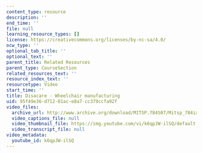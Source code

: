 ```yaml
---
content_type: resource
description: ''
end_time: ''
file: null
learning_resource_types: []
license: https://creativecommons.org/licenses/by-nc-sa/4.0/
ocw_type: ''
optional_tab_title: ''
optional_text: ''
parent_title: Related Resources
parent_type: CourseSection
related_resources_text: ''
resource_index_text: ''
resourcetype: Video
start_time: ''
title: Disacare - Wheelchair manufacturing
uid: 95f49e36-d712-01ac-e8a7-cc379ccfa92f
video_files:
  archive_url: http://www.archive.org/download/MITSP.784S07/Mitsp_784iap07_disacare_300k.mp4
  video_captions_file: null
  video_thumbnail_file: https://img.youtube.com/vi/k6qpJW-ilSQ/default.jpg
  video_transcript_file: null
video_metadata:
  youtube_id: k6qpJW-ilSQ
---
```

